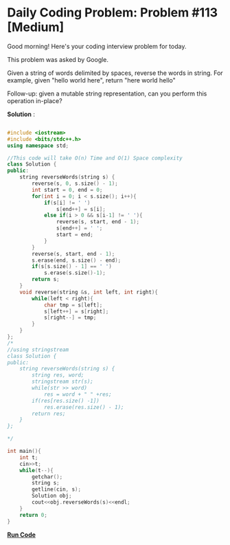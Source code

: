 
# Daily Coding Problem: Problem #113 [Medium]

Good morning! Here's your coding interview problem for today.

This problem was asked by Google.

Given a string of words delimited by spaces, reverse the words in string. For example, given "hello world here", return "here world hello"

Follow-up: given a mutable string representation, can you perform this operation in-place?

**Solution** :

```cpp

#include <iostream>
#include <bits/stdc++.h>
using namespace std;

//This code will take O(n) Time and O(1) Space complexity
class Solution {
public:
    string reverseWords(string s) {
        reverse(s, 0, s.size() - 1);
        int start = 0, end = 0;
        for(int i = 0; i < s.size(); i++){
            if(s[i] != ' ')
                s[end++] = s[i];
            else if(i > 0 && s[i-1] != ' '){
                reverse(s, start, end - 1);
                s[end++] = ' ';
                start = end;
            }
        }
        reverse(s, start, end - 1);
        s.erase(end, s.size() - end);
        if(s[s.size() - 1] == ' ')
            s.erase(s.size()-1);
        return s;
    }
    void reverse(string &s, int left, int right){
        while(left < right){
            char tmp = s[left];
            s[left++] = s[right];
            s[right--] = tmp;
        }
    }
};
/*
//using stringstream
class Solution {
public:
    string reverseWords(string s) {
        string res, word;
        stringstream str(s);
        while(str >> word)
            res = word + " " +res;
        if(res[res.size() -1])
            res.erase(res.size() - 1);
        return res;
    }
};

*/

int main(){
    int t;
    cin>>t;
    while(t--){
        getchar();
        string s;
        getline(cin, s);
        Solution obj;
        cout<<obj.reverseWords(s)<<endl;
    }
    return 0;
}

```

**[Run Code](https://ide.geeksforgeeks.org/XY6LuqcMnF)**